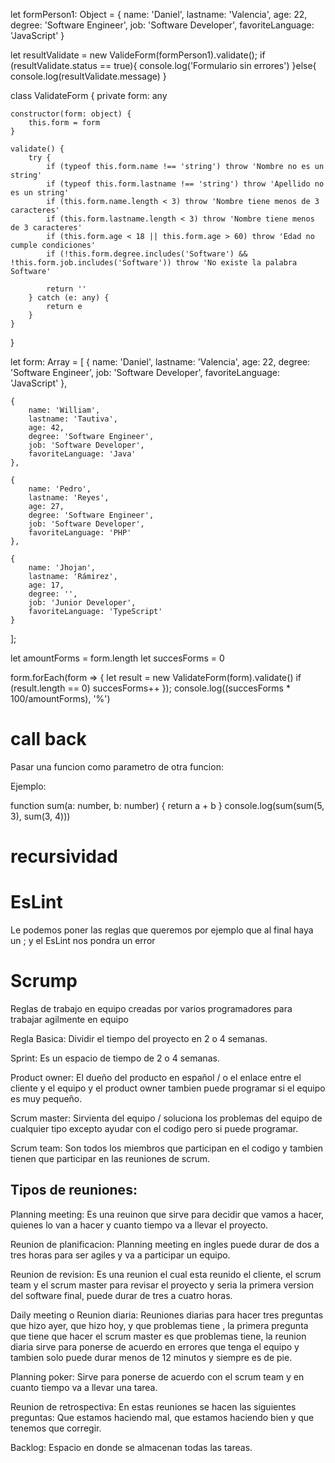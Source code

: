 let formPerson1: Object = {
name: 'Daniel',
lastname: 'Valencia',
age: 22,
degree: 'Software Engineer',
job: 'Software Developer',
favoriteLanguage: 'JavaScript'
}

let resultValidate = new ValideForm(formPerson1).validate();
if (resultValidate.status == true){
console.log('Formulario sin errores')
}else{
console.log(resultValidate.message)
}

class ValidateForm {
private form: any

    constructor(form: object) {
        this.form = form
    }

    validate() {
        try {
            if (typeof this.form.name !== 'string') throw 'Nombre no es un string'
            if (typeof this.form.lastname !== 'string') throw 'Apellido no es un string'
            if (this.form.name.length < 3) throw 'Nombre tiene menos de 3 caracteres'
            if (this.form.lastname.length < 3) throw 'Nombre tiene menos de 3 caracteres'
            if (this.form.age < 18 || this.form.age > 60) throw 'Edad no cumple condiciones'
            if (!this.form.degree.includes('Software') && !this.form.job.includes('Software')) throw 'No existe la palabra Software'

            return ''
        } catch (e: any) {
            return e
        }
    }

}

let form: Array<Object> = [
{
name: 'Daniel',
lastname: 'Valencia',
age: 22,
degree: 'Software Engineer',
job: 'Software Developer',
favoriteLanguage: 'JavaScript'
},

    {
        name: 'William',
        lastname: 'Tautiva',
        age: 42,
        degree: 'Software Engineer',
        job: 'Software Developer',
        favoriteLanguage: 'Java'
    },

    {
        name: 'Pedro',
        lastname: 'Reyes',
        age: 27,
        degree: 'Software Engineer',
        job: 'Software Developer',
        favoriteLanguage: 'PHP'
    },

    {
        name: 'Jhojan',
        lastname: 'Rámirez',
        age: 17,
        degree: '',
        job: 'Junior Developer',
        favoriteLanguage: 'TypeScript'
    }

];

let amountForms = form.length
let succesForms = 0

form.forEach(form => {
let result = new ValidateForm(form).validate()
if (result.length == 0) succesForms++
});
console.log((succesForms \* 100/amountForms), '%')

# call back

Pasar una funcion como parametro de otra funcion:

Ejemplo:

function sum(a: number, b: number) {
return a + b
}
console.log(sum(sum(5, 3), sum(3, 4)))

# recursividad

# EsLint

Le podemos poner las reglas que queremos por ejemplo que al final haya un ; y el EsLint
nos pondra un error

# Scrump

Reglas de trabajo en equipo creadas por varios programadores para trabajar agilmente en equipo

Regla Basica:
Dividir el tiempo del proyecto en 2 o 4 semanas.

Sprint:
Es un espacio de tiempo de 2 o 4 semanas.

Product owner:
El dueño del producto en español / o el enlace entre el cliente y el equipo y el product owner tambien puede programar si el equipo es muy pequeño.

Scrum master:
Sirvienta del equipo / soluciona los problemas del equipo de cualquier tipo excepto ayudar con el codigo pero si puede programar.

Scrum team:
Son todos los miembros que participan en el codigo y tambien tienen que participar en las reuniones de scrum.

## Tipos de reuniones:

Planning meeting:
Es una reuinon que sirve para decidir que vamos a hacer, quienes lo van a hacer y cuanto tiempo va a llevar el proyecto.

Reunion de planificacion:
Planning meeting en ingles puede durar de dos a tres horas para ser agiles y va a participar un equipo.

Reunion de revision:
Es una reunion el cual esta reunido el cliente, el scrum team y el scrum master para revisar el proyecto y seria la primera version del software final, puede durar de tres a cuatro horas.

Daily meeting o Reunion diaria:
Reuniones diarias para hacer tres preguntas que hizo ayer, que hizo hoy, y que problemas tiene , la primera pregunta que tiene que hacer el scrum master es que problemas tiene, la reunion diaria sirve para ponerse de acuerdo en errores que tenga el equipo y tambien solo puede durar menos de 12 minutos y siempre es de pie.

Planning poker:
Sirve para ponerse de acuerdo con el scrum team y en cuanto tiempo va a llevar una tarea.

Reunion de retrospectiva:
En estas reuniones se hacen las siguientes preguntas: Que estamos haciendo mal, que estamos haciendo bien y que tenemos que corregir.

Backlog:
Espacio en donde se almacenan todas las tareas.
